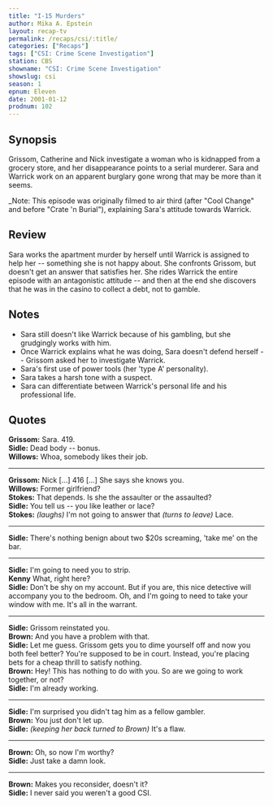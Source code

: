 ```yaml
---
title: "I-15 Murders"
author: Mika A. Epstein
layout: recap-tv
permalink: /recaps/csi/:title/
categories: ["Recaps"]
tags: ["CSI: Crime Scene Investigation"]
station: CBS
showname: "CSI: Crime Scene Investigation"
showslug: csi
season: 1
epnum: Eleven  
date: 2001-01-12
prodnum: 102  
---
```


## Synopsis

Grissom, Catherine and Nick investigate a woman who is kidnapped from a grocery store, and her disappearance points to a serial murderer. Sara and Warrick work on an apparent burglary gone wrong that may be more than it seems.

_Note: This episode was originally filmed to air third (after "Cool Change" and before "Crate 'n Burial"), explaining Sara's attitude towards Warrick.

## Review

Sara works the apartment murder by herself until Warrick is assigned to help her -- something she is not happy about. She confronts Grissom, but doesn't get an answer that satisfies her. She rides Warrick the entire episode with an antagonistic attitude -- and then at the end she discovers that he was in the casino to collect a debt, not to gamble.

## Notes

* Sara still doesn't like Warrick because of his gambling, but she grudgingly works with him.  
* Once Warrick explains what he was doing, Sara doesn't defend herself -- Grissom asked her to investigate Warrick.  
* Sara's first use of power tools (her 'type A' personality).  
* Sara takes a harsh tone with a suspect.  
* Sara can differentiate between Warrick's personal life and his professional life.

## Quotes

**Grissom:** Sara. 419.  
**Sidle:** Dead body -- bonus.  
**Willows:** Whoa, somebody likes their job.  

- - -

**Grissom:** Nick [...] 416 [...] She says she knows you.  
**Willows:** Former girlfriend?  
**Stokes:** That depends. Is she the assaulter or the assaulted?  
**Sidle:** You tell us -- you like leather or lace?  
**Stokes:** _(laughs)_ I'm not going to answer that _(turns to leave)_ Lace.  

- - -

**Sidle:** There's nothing benign about two $20s screaming, 'take me' on the bar.

- - -

**Sidle:** I'm going to need you to strip.  
**Kenny** What, right here?  
**Sidle:** Don't be shy on my account. But if you are, this nice detective will accompany you to the bedroom. Oh, and I'm going to need to take your window with me. It's all in the warrant.  

- - -

**Sidle:** Grissom reinstated you.  
**Brown:** And you have a problem with that.  
**Sidle:** Let me guess. Grissom gets you to dime yourself off and now you both feel better? You're supposed to be in court. Instead, you're placing bets for a cheap thrill to satisfy nothing.  
**Brown:** Hey! This has nothing to do with you. So are we going to work together, or not?  
**Sidle:** I'm already working.  

- - -

**Sidle:** I'm surprised you didn't tag him as a fellow gambler.  
**Brown:** You just don't let up.  
**Sidle:** _(keeping her back turned to Brown)_ It's a flaw.  

- - -

**Brown:** Oh, so now I'm worthy?  
**Sidle:** Just take a damn look.  

- - -

**Brown:** Makes you reconsider, doesn't it?  
**Sidle:** I never said you weren't a good CSI.

